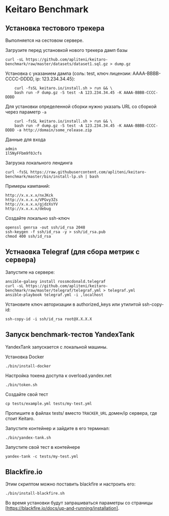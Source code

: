 # Keitaro Benchmark

## Установка тестового трекера

Выполняется на сестовом сервере.

Загрузите перед установкой нового трекера дамп базы

    curl -sL https://github.com/apliteni/keitaro-benchmark/raw/master/datasets/dataset1.sql.gz > dump.gz

Установка с указанием дампа (соль: test, ключ лицензии: AAAA-BBBB-CCCC-DDDD, ip: 123.234.34.45):

        curl -fsSL keitaro.io/install.sh > run && \
        bash run -F dump.gz -S test -A 123.234.34.45 -K AAAA-BBBB-CCCC-DDDD

Для установки определенной сборки нужно указать URL со сборкой через параметр `-a`

        curl -fsSL keitaro.io/install.sh > run && \
        bash run -F dump.gz -S test -A 123.234.34.45 -K AAAA-BBBB-CCCC-DDDD -a http://domain/some_release.zip

Данные для входа

    admin
    1l5NyFFbm9f0Jcfs

Загрузка локального лендинга

    curl -fsSL https://raw.githubusercontent.com/apliteni/keitaro-benchmark/master/bin/install-lp.sh | bash

Примеры кампаний:

    http://x.x.x.x/nxJKck
    http://x.x.x.x/VPGvy3Zs
    http://x.x.x.x/gjdzXsYV
    http://x.x.x.x/debug

Создайте локально ssh-ключ 

    openssl genrsa -out ssh/id_rsa 2048
    ssh-keygen -f ssh/id_rsa -y > ssh/id_rsa.pub
    chmod 400 ssh/id_rsa

## Устнаовка Telegraf (для сбора метрик с сервера)

Запустите на сервере:

    ansible-galaxy install rossmcdonald.telegraf
    curl -sL https://github.com/apliteni/keitaro-benchmark/raw/master/telegraf/telegraf.yml > telegraf.yml
    ansible-playbook telegraf.yml -i ,localhost

    
Установите ключ авторизации в authorized_keys или утилитой ssh-copy-id:

    ssh-copy-id -i ssh/id_rsa root@X.X.X.X


## Запуск benchmark-тестов YandexTank

YandexTank запускается с локальной машины.

Установка Docker

    ./bin/install-docker

Настройка токена доступа к overload.yandex.net

    ./bin/token.sh

Создайте свой тест

    cp tests/example.yml tests/my-test.yml

Пропишите в файлах tests/ вместо `TRACKER_URL` домен/ip сервера, где стоит Keitaro.

Запустите контейнер и зайдите в его терминал:

    ./bin/yandex-tank.sh

Запустите свой тест в контейнере

    yandex-tank -c tests/my-test.yml

## Blackfire.io

Этим скриптом можно поставить blackfire и настроить его:

    ./bin/install-blackfire.sh

Во время установки будут запрашиваться параметры со страницы [https://blackfire.io/docs/up-and-running/installation].
